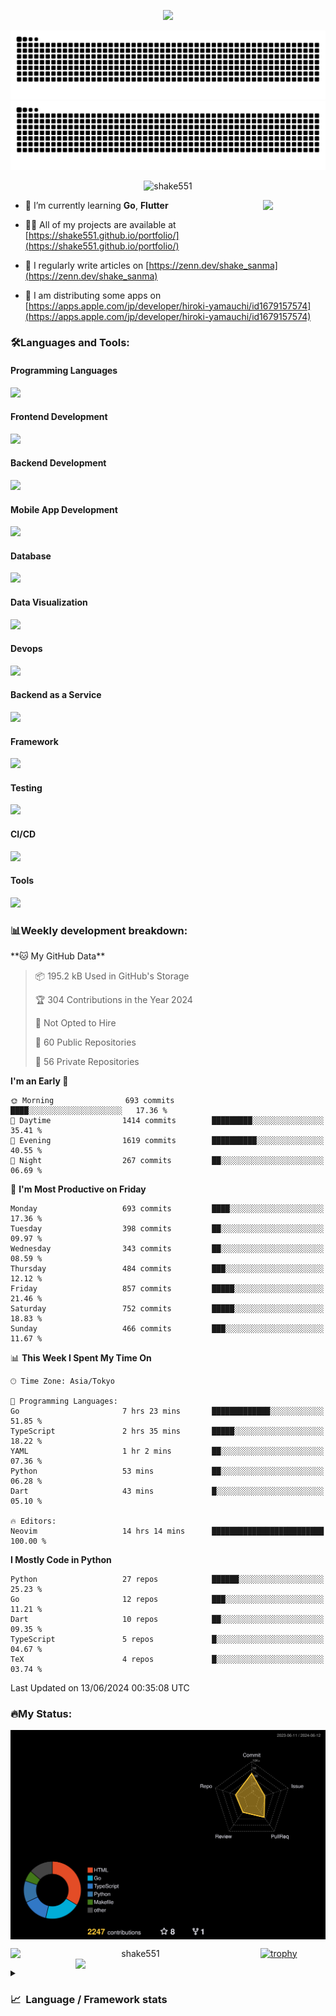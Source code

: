 <p align="center"><img src="https://capsule-render.vercel.app/api?type=waving&color=gradient&height=300&section=header&text=Hi%20I'm%20shake&fontSize=90&animation=fadeIn&fontAlignY=38&desc=Welcome%20To%20Shake's%20GitHub%20Profile%20&descAlignY=51&descAlign=62"></p>

<p align="center">
  <img src="https://raw.githubusercontent.com/shake551/shake551/output/github-contribution-grid-snake-dark.svg#gh-dark-mode-only" />
  <img src="https://raw.githubusercontent.com/shake551/shake551/output/github-contribution-grid-snake.svg#gh-light-mode-only" />
</p>


<p align="center">
  <img src="https://komarev.com/ghpvc/?username=shake551&label=Profile%20views&color=0e75b6&style=flat" alt="shake551" />
</p>

<img src="https://media.giphy.com/media/hvRJCLFzcasrR4ia7z/giphy.gif" width="100" align="right">

- 🌱 I’m currently learning **Go**, **Flutter**

- 👨‍💻 All of my projects are available at [https://shake551.github.io/portfolio/](https://shake551.github.io/portfolio/)

- 📝 I regularly write articles on [https://zenn.dev/shake_sanma](https://zenn.dev/shake_sanma)

- 🍏 I am distributing some apps on [https://apps.apple.com/jp/developer/hiroki-yamauchi/id1679157574](https://apps.apple.com/jp/developer/hiroki-yamauchi/id1679157574)


<h3 align="left">🛠️Languages and Tools:</h3>
<h4 align="left">Programming Languages</h4>
<img src="https://skillicons.dev/icons?i=go,java,lua,js,ts,c,cs,cpp,php,ruby,rust,py">

<h4 align="left">Frontend Development</h4>
<img src="https://skillicons.dev/icons?i=nextjs,react,vue,html,css,bootstrap,pug,tailwind">

<h4 align="left">Backend Development</h4>
<img src="https://skillicons.dev/icons?i=graphql,express,prisma,kafka,kotlin,nodejs,spring,nginx">

<h4 align="left">Mobile App Development</h4>
<img src="https://skillicons.dev/icons?i=dart,flutter">

<h4 align="left">Database</h4>
<img src="https://skillicons.dev/icons?i=mysql,postgres,redis,sqlite,dynamodb">

<h4 align="left">Data Visualization</h4>
<img src="https://skillicons.dev/icons?i=grafana">

<h4 align="left">Devops</h4>
<img src="https://skillicons.dev/icons?i=docker,kubernetes,gcp,aws,bash,azure,jenkins,vercel">

<h4 align="left">Backend as a Service</h4>
<img src="https://skillicons.dev/icons?i=firebase,heroku">

<h4 align="left">Framework</h4>
<img src="https://skillicons.dev/icons?i=django,laravel,fastapi,rails,remix,flask">

<h4 align="left">Testing</h4>
<img src="https://skillicons.dev/icons?i=jest,selenium,">

<h4 align="left">CI/CD</h4>
<img src="https://skillicons.dev/icons?i=githubactions,jenkins,">

<h4 align="left">Tools</h4>
<img src="https://skillicons.dev/icons?i=github,git,postman,linux,prometheus,md,matlab,blender,xd,ai,">

<br>

<h3 align="left">📊Weekly development breakdown:</h3>
<!--START_SECTION:waka-->
**🐱 My GitHub Data** 

> 📦 195.2 kB Used in GitHub's Storage 
 > 
> 🏆 304 Contributions in the Year 2024
 > 
> 🚫 Not Opted to Hire
 > 
> 📜 60 Public Repositories 
 > 
> 🔑 56 Private Repositories 
 > 
**I'm an Early 🐤** 

```text
🌞 Morning                693 commits         ████░░░░░░░░░░░░░░░░░░░░░   17.36 % 
🌆 Daytime                1414 commits        █████████░░░░░░░░░░░░░░░░   35.41 % 
🌃 Evening                1619 commits        ██████████░░░░░░░░░░░░░░░   40.55 % 
🌙 Night                  267 commits         ██░░░░░░░░░░░░░░░░░░░░░░░   06.69 % 
```
📅 **I'm Most Productive on Friday** 

```text
Monday                   693 commits         ████░░░░░░░░░░░░░░░░░░░░░   17.36 % 
Tuesday                  398 commits         ██░░░░░░░░░░░░░░░░░░░░░░░   09.97 % 
Wednesday                343 commits         ██░░░░░░░░░░░░░░░░░░░░░░░   08.59 % 
Thursday                 484 commits         ███░░░░░░░░░░░░░░░░░░░░░░   12.12 % 
Friday                   857 commits         █████░░░░░░░░░░░░░░░░░░░░   21.46 % 
Saturday                 752 commits         █████░░░░░░░░░░░░░░░░░░░░   18.83 % 
Sunday                   466 commits         ███░░░░░░░░░░░░░░░░░░░░░░   11.67 % 
```


📊 **This Week I Spent My Time On** 

```text
🕑︎ Time Zone: Asia/Tokyo

💬 Programming Languages: 
Go                       7 hrs 23 mins       █████████████░░░░░░░░░░░░   51.85 % 
TypeScript               2 hrs 35 mins       █████░░░░░░░░░░░░░░░░░░░░   18.22 % 
YAML                     1 hr 2 mins         ██░░░░░░░░░░░░░░░░░░░░░░░   07.36 % 
Python                   53 mins             ██░░░░░░░░░░░░░░░░░░░░░░░   06.28 % 
Dart                     43 mins             █░░░░░░░░░░░░░░░░░░░░░░░░   05.10 % 

🔥 Editors: 
Neovim                   14 hrs 14 mins      █████████████████████████   100.00 % 
```

**I Mostly Code in Python** 

```text
Python                   27 repos            ██████░░░░░░░░░░░░░░░░░░░   25.23 % 
Go                       12 repos            ███░░░░░░░░░░░░░░░░░░░░░░   11.21 % 
Dart                     10 repos            ██░░░░░░░░░░░░░░░░░░░░░░░   09.35 % 
TypeScript               5 repos             █░░░░░░░░░░░░░░░░░░░░░░░░   04.67 % 
TeX                      4 repos             █░░░░░░░░░░░░░░░░░░░░░░░░   03.74 % 
```




 Last Updated on 13/06/2024 00:35:08 UTC
<!--END_SECTION:waka-->


<h3 align="left">🔥My Status:</h3>

<p align="center">
  <img src="./profile-3d-contrib/profile-night-rainbow.svg" align="center" width="550">
</p>
  
<p align="center">
<img src="https://github-readme-streak-stats.herokuapp.com/?user=shake551&theme=highcontrast" alt="shake551" align="left" width="400">
<img src="https://github-readme-stats.vercel.app/api?username=shake551&count_private=true&show_icons=true&theme=highcontrast" align="right" width="400">
</p>

[![trophy](https://github-profile-trophy.vercel.app/?username=shake551&theme=darkhub&column=8)](https://github.com/ryo-ma/github-profile-trophy)

<details>
  <summary><h3>📈&nbsp;&nbsp;Language&nbsp;/&nbsp;Framework stats</h3></summary>
  <br/>
  <a href='https://profile.codersrank.io/user/shake551/'>
    <img src='http://cr-skills-chart-widget.azurewebsites.net/api/api?username=shake551' width="800">
  </a>

</details>
